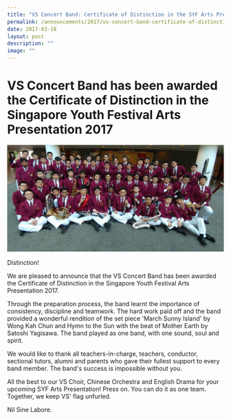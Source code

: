 ```yaml
---
title: "VS Concert Band: Certificate of Distinction in the SYF Arts Presentation 2017"
permalink: /announcements/2017/vs-concert-band-certificate-of-distinction-in-the-syf-arts-presentation-2017/
date: 2017-03-18
layout: post
description: ""
image: ""
---
```

# **VS Concert Band has been awarded the Certificate of Distinction in the Singapore Youth Festival Arts Presentation 2017**

![](/images/Concert-Band-01.jpg)

Distinction!

We are pleased to announce that the VS Concert Band has been awarded the Certificate of Distinction in the Singapore Youth Festival Arts Presentation 2017.

Through the preparation process, the band learnt the importance of consistency, discipline and teamwork. The hard work paid off and the band provided a wonderful rendition of the set piece 'March Sunny Island' by Wong Kah Chun and Hymn to the Sun with the beat of Mother Earth by Satoshi Yagisawa. The band played as one band, with one sound, soul and spirit.

We would like to thank all teachers-in-charge, teachers, conductor, sectional tutors, alumni and parents who gave their fullest support to every band member. The band's success is impossible without you.

All the best to our VS Choir, Chinese Orchestra and English Drama for your upcoming SYF Arts Presentation! Press on. You can do it as one team. Together, we keep VS' flag unfurled.

Nil Sine Labore.